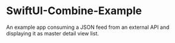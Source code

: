 # SwiftUI-Combine-Example
An example app consuming a JSON feed from an external API and displaying it as master detail view list.

